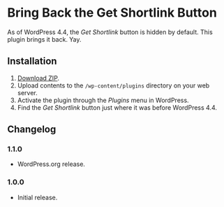 # Bring Back the Get Shortlink Button

As of WordPress 4.4, the _Get Shortlink_ button is hidden by default. This plugin brings it back. Yay.

## Installation

1. [Download ZIP](https://github.com/tfrommen/bring-back-the-get-shortlink-button/archive/master.zip).
1. Upload contents to the `/wp-content/plugins` directory on your web server.
1. Activate the plugin through the _Plugins_ menu in WordPress.
1. Find the _Get Shortlink_ button just where it was before WordPress 4.4.

## Changelog

### 1.1.0
* WordPress.org release.

### 1.0.0
* Initial release.
